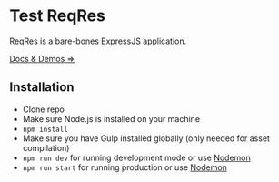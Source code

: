 Test ReqRes
======

ReqRes is a bare-bones ExpressJS application.

[Docs & Demos ⇒](http://reqres.in)

## Installation

* Clone repo
* Make sure Node.js is installed on your machine
* `npm install`
* Make sure you have Gulp installed globally (only needed for asset compilation)
* `npm run dev` for running development mode or use [Nodemon](https://github.com/remy/nodemon)
* `npm run start` for running production or use [Nodemon](https://github.com/remy/nodemon)
